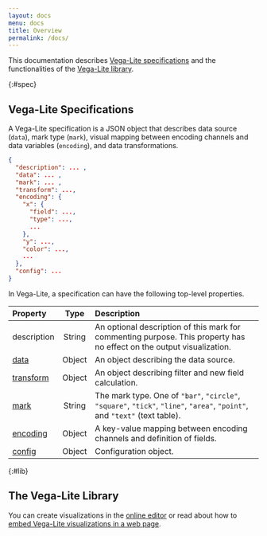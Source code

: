 ```yaml
---
layout: docs
menu: docs
title: Overview
permalink: /docs/
---
```


This documentation describes [Vega-Lite specifications](#spec) and the functionalities of the [Vega-Lite library](#lib).

{:#spec}
## Vega-Lite Specifications

A Vega-Lite specification is a JSON object that describes data source (`data`),
mark type (`mark`), visual mapping between encoding channels and data variables (`encoding`),
and data transformations.

```json
{
  "description": ... ,       
  "data": ... ,       
  "mark": ... ,   
  "transform": ...,    
  "encoding": {     
    "x": {
      "field": ...,
      "type": ...,
      ...
    },
    "y": ...,
    "color": ...,
    ...
  },
  "config": ...
}
```

In Vega-Lite, a specification can have the following top-level properties.

| Property             | Type          | Description    |
| :------------        |:-------------:| :------------- |
| description   | String     | An optional description of this mark for commenting purpose. This property has no effect on the output visualization. |
| [data](data.html)    | Object        | An object describing the data source. |
| [transform](transform.html) | Object | An object describing filter and new field calculation. |
| [mark](mark.html)    | String        | The mark type.  One of `"bar"`, `"circle"`, `"square"`, `"tick"`, `"line"`, `"area"`, `"point"`, and `"text"` (text table). |
| [encoding](encoding.html) | Object   | A key-value mapping between encoding channels and definition of fields. |
| [config](config.html)   | Object     | Configuration object. |

{:#lib}
## The Vega-Lite Library

You can create visualizations in the [online editor](https://vega.github.io/vega-editor/?mode=vega-lite) or read about how to [embed Vega-Lite visualizations in a web page](embed.html).
